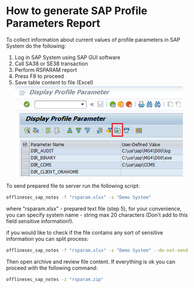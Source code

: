 # How to generate SAP Profile Parameters Report
To collect information about current values of profile parameters in SAP System do the following:
1. Log in SAP System using SAP GUI software
2. Call SA38 or SE38 transaction
3. Perform RSPARAM report
4. Press F8 to proceed
5. Save table content to file (Excel)<br />
![Screenshot](./img/rsparam_save.png)

To send prepared file to server run the following script:
```sh
offlinesec_sap_notes -f "rsparam.xlsx" -s "Demo System"
```
where "rsparam.xlsx" - prepared text file (step 5), for your convenience, you can specify system name - string max 20 characters (Don't add to this field sensitive information!).

if you would like to check if the file contains any sort of sensitive information you can split process:
```sh
offlinesec_sap_notes -f "rsparam.xlsx" -s "Demo System" --do-not-send
```
Then open archive and review file content. If everything is ok you can proceed with the following command:
```sh
offlinesec_sap_notes -z "rsparam.zip"
```